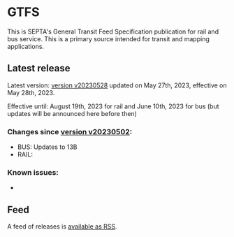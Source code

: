 # GTFS

This is SEPTA's General Transit Feed Specification publication for rail and bus service. This is a primary source intended for transit and mapping applications.

## Latest release
 
Latest version: [version v20230528](https://github.com/septadev/GTFS/releases/tag/v202305281) updated on May 27th, 2023, effective on May 28th, 2023.

Effective until: August 19th, 2023 for rail and June 10th, 2023 for bus (but updates will be announced here before then)

### Changes since [version v20230502](https://github.com/septadev/GTFS/releases/tag/v202305021): 
 
*  BUS: Updates to 13B
*  RAIL:  

### Known issues:

* 

## Feed

A feed of releases is [available as RSS](https://github.com/septadev/GTFS/releases.atom).

